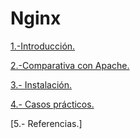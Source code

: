 # Nginx

[1.-Introducción.](/md/introduccion.md)

[2.-Comparativa con Apache.](/md/comparacion.md)

[3.- Instalación.](/md/instalacion.md)

[4.- Casos prácticos.](/md/practicas.md)

[5.- Referencias.]
